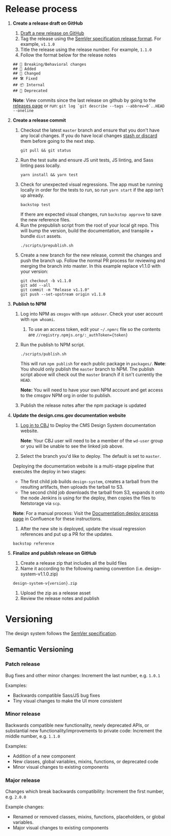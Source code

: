 # Release process

1. **Create a release draft on GitHub**

   1. [Draft a new release on GitHub](https://github.com/CMSgov/design-system/releases/new)
   1. Tag the release using the [SemVer specification release format](#versioning). For example, `v1.1.0`
   1. Title the release using the release number. For example, `1.1.0`
   1. Follow the format below for the release notes

   ```
   ## 🚨 Breaking/Behavioral changes
   ## 🚀 Added
   ## 💅 Changed
   ## 🛠 Fixed
   ## 📦 Internal
   ## 🚫 Deprecated
   ```

   **Note**: View commits since the last release on github by going to the [releases page](https://github.com/CMSgov/design-system/releases) or run: `` git log `git describe --tags --abbrev=0`..HEAD --oneline ``

1. **Create a release commit**

   1. Checkout the latest `master` branch and ensure that you don't have any local changes. If you do have local changes [stash or discard](https://docs.gitlab.com/ee/topics/git/numerous_undo_possibilities_in_git/#quickly-save-local-changes) them before going to the next step.
      ```
      git pull && git status
      ```
   1. Run the test suite and ensure JS unit tests, JS linting, and Sass linting pass locally.
      ```
      yarn install && yarn test
      ```
   1. Check for unexpected visual regressions. The app must be running locally in order for the tests to run, so run `yarn start` if the app isn't up already.
      ```
      backstop test
      ```
      If there are expected visual changes, run `backstop approve` to save the new reference files.
   1. Run the prepublish script from the root of your local git repo. This will bump the version, build the documentation, and transpile + bundle `dist` assets.
      ```
      ./scripts/prepublish.sh
      ```
   1. Create a new branch for the new release, commit the changes and push the branch up. Follow the normal PR process for reviewing and merging the branch into master. In this example replace v1.1.0 with your version:
      ```
      git checkout -b v1.1.0
      git add --all
      git commit -m "Release v1.1.0"
      git push --set-upstream origin v1.1.0
      ```

1. **Publish to NPM**

   1. Log into NPM as `cmsgov` with `npm adduser`. Check your user account with `npm whoami`.

      1. To use an access token, edit your `~/.npmrc` file so the contents are `//registry.npmjs.org/:_authToken={token}`

   1. Run the publish to NPM script.

      ```
      ./scripts/publish.sh
      ```

      This will run `npm publish` for each public package in `packages/`.
      **Note**: You should only publish the `master` branch to NPM. The publish script above will check out the `master` branch if it isn't currently the `HEAD`.

      **Note:** You will need to have your own NPM account and get access to the cmsgov NPM org in order to publish.

   1. Publish the release notes after the npm package is updated

1. **Update the design.cms.gov documentation website**

   1. [Log in to CBJ](https://cloudbeesjenkins.cms.gov/prod-master/job/wds/job/Design%20System/job/Deploy%20design-system/) to Deploy the CMS Design System documentation website.

      **Note**: Your CBJ user will need to be a member of the `wd-user` group or you will be unable to see the linked job above.

   1. Select the branch you'd like to deploy. The default is set to `master`.

   Deploying the documentation website is a multi-stage pipeline that executes the deploy in two stages:

   - The first child job builds `design-system`, creates a tarball from the resulting artifacts, then uploads the tarball to S3.
   - The second child job downloads the tarball from S3, expands it onto the node Jenkins is using for the deploy, then copies the files to Netstorage via `scp`.

   **Note**: For a manual process: Visit the [Documentation deploy process page](https://confluence.cms.gov/display/HCDSG/Documentation+deploy+proces) in Confluence for these instructions.

   1. After the new site is deployed, update the visual regression references and put up a PR for the updates.

   ```
   backstop reference
   ```

1. **Finalize and publish release on GitHub**

   1. Create a release zip that includes all the build files
   1. Name it according to the following naming convention (i.e. design-system-v1.1.0.zip)

   ```
   design-system-v{version}.zip
   ```

   1. Upload the zip as a release asset
   1. Review the release notes and publish

# Versioning

The design system follows the [SemVer specification](http://semver.org/).

## Semantic Versioning

### Patch release

Bug fixes and other minor changes: Increment the last number, e.g. `1.0.1`

Examples:

- Backwards compatible Sass/JS bug fixes
- Tiny visual changes to make the UI more consistent

### Minor release

Backwards compatible new functionality, newly deprecated APIs, or substantial new functionality/improvements to private code: Increment the middle number, e.g. `1.1.0`

Examples:

- Addition of a new component
- New classes, global variables, mixins, functions, or deprecated code
- Minor visual changes to existing components

### Major release

Changes which break backwards compatibility: Increment the first number, e.g. `2.0.0`

Example changes:

- Renamed or removed classes, mixins, functions, placeholders, or global variables.
- Major visual changes to existing components

